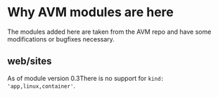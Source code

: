 # Why AVM modules are here

The modules added here are taken from the AVM repo and have some modifications or bugfixes necessary.

## web/sites

As of module version 0.3There is no support for `kind: 'app,linux,container'`.
